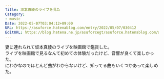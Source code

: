 ```yaml
---
Title: 坂本真綾のライブを見た
Category:
- music
Date: 2022-05-07T03:04:12+09:00
URL: https://asuforce.hatenablog.com/entry/2022/05/07/030412
EditURL: https://blog.hatena.ne.jp/asuforcegt/asuforce.hatenablog.com/atom/entry/13574176438089949211
---
```


妻に連れられて坂本真綾のライブを映画館で鑑賞した。  
ライブを映画館で見るなんて初めての体験だったけど、音響が良くて楽しかった。  
にわかなのでほとんど曲がわからないけど、知ってる曲もいくつかあって楽しめた。
